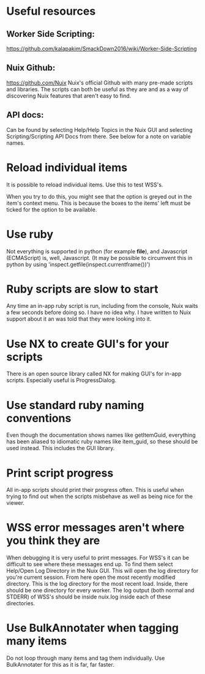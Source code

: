 # Useful resources
## Worker Side Scripting: 
https://github.com/kalapakim/SmackDown2016/wiki/Worker-Side-Scripting

## Nuix Github: 
https://github.com/Nuix
Nuix's official Github with many pre-made scripts and libraries.
The scripts can both be useful as they are and as a way of discovering Nuix features that aren't easy to find.

## API docs:
Can be found by selecting Help/Help Topics in the Nuix GUI and selecting Scripting/Scripting API Docs from there.
See below for a note on variable names.

# Reload individual items
It is possible to reload individual items.
Use this to test WSS's.

When you try to do this, you might see that the option is greyed out in the item's context menu.
This is because the boxes to the items' left must be ticked for the option to be available.

# Use ruby
Not everything is supported in python (for example __file__), and Javascript (ECMAScript) is, well, Javascript.
(It may be possible to circumvent this in python by using 'inspect.getfile(inspect.currentframe())')

# Ruby scripts are slow to start
Any time an in-app ruby script is run, including from the console, Nuix waits a few seconds before doing so.
I have no idea why.
I have written to Nuix support about it an was told that they were looking into it.

# Use NX to create GUI's for your scripts
There is an open source library called NX for making GUI's for in-app scripts.
Especially useful is ProgressDialog.

# Use standard ruby naming conventions
Even though the documentation shows names like getItemGuid, everything has been aliased to idiomatic ruby names like item_guid, so these should be used instead.
This includes the GUI library.

# Print script progress
All in-app scripts should print their progress often.
This is useful when trying to find out when the scripts misbehave as well as being nice for the viewer.

# WSS error messages aren't where you think they are
When debugging it is very useful to print messages.
For WSS's it can be difficult to see where these messages end up.
To find them select Help/Open Log Directory in the Nuix GUI.
This will open the log directory for you're current session.
From here open the most recently modified directory.
This is the log directory for the most recent load.
Inside, there should be one directory for every worker.
The log output (both normal and STDERR) of WSS's should be inside nuix.log inside each of these directories.

# Use BulkAnnotater when tagging many items
Do not loop through many items and tag them individually.
Use BulkAnnotater for this as it is far, far faster.
